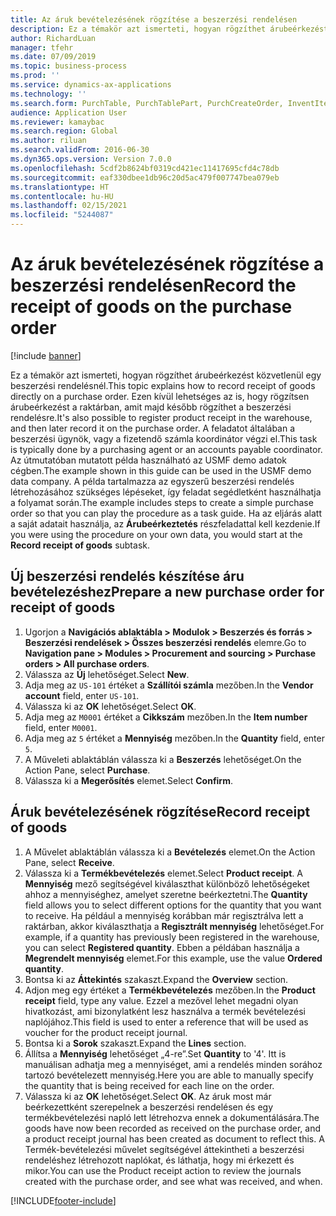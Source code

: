 ```yaml
---
title: Az áruk bevételezésének rögzítése a beszerzési rendelésen
description: Ez a témakör azt ismerteti, hogyan rögzíthet árubeérkezést közvetlenül egy beszerzési rendelésnél.
author: RichardLuan
manager: tfehr
ms.date: 07/09/2019
ms.topic: business-process
ms.prod: ''
ms.service: dynamics-ax-applications
ms.technology: ''
ms.search.form: PurchTable, PurchTablePart, PurchCreateOrder, InventItemIdLookupPurchase, PurchEditLines
audience: Application User
ms.reviewer: kamaybac
ms.search.region: Global
ms.author: riluan
ms.search.validFrom: 2016-06-30
ms.dyn365.ops.version: Version 7.0.0
ms.openlocfilehash: 5cdf2b8624bf0319cd421ec11417695cfd4c78db
ms.sourcegitcommit: eaf330dbee1db96c20d5ac479f007747bea079eb
ms.translationtype: HT
ms.contentlocale: hu-HU
ms.lasthandoff: 02/15/2021
ms.locfileid: "5244087"
---
```

# <a name="record-the-receipt-of-goods-on-the-purchase-order"></a><span data-ttu-id="b90df-103">Az áruk bevételezésének rögzítése a beszerzési rendelésen</span><span class="sxs-lookup"><span data-stu-id="b90df-103">Record the receipt of goods on the purchase order</span></span>

[!include [banner](../../includes/banner.md)]

<span data-ttu-id="b90df-104">Ez a témakör azt ismerteti, hogyan rögzíthet árubeérkezést közvetlenül egy beszerzési rendelésnél.</span><span class="sxs-lookup"><span data-stu-id="b90df-104">This topic explains how to record receipt of goods directly on a purchase order.</span></span> <span data-ttu-id="b90df-105">Ezen kívül lehetséges az is, hogy rögzítsen árubeérkezést a raktárban, amit majd később rögzíthet a beszerzési rendelésre.</span><span class="sxs-lookup"><span data-stu-id="b90df-105">It's also possible to register product receipt in the warehouse, and then later record it on the purchase order.</span></span> <span data-ttu-id="b90df-106">A feladatot általában a beszerzési ügynök, vagy a fizetendő számla koordinátor végzi el.</span><span class="sxs-lookup"><span data-stu-id="b90df-106">This task is typically done by a purchasing agent or an accounts payable coordinator.</span></span> <span data-ttu-id="b90df-107">Az útmutatóban mutatott példa használható az USMF demo adatok cégben.</span><span class="sxs-lookup"><span data-stu-id="b90df-107">The example shown in this guide can be used in the USMF demo data company.</span></span> <span data-ttu-id="b90df-108">A példa tartalmazza az egyszerű beszerzési rendelés létrehozásához szükséges lépéseket, így feladat segédletként használhatja a folyamat során.</span><span class="sxs-lookup"><span data-stu-id="b90df-108">The example includes steps to create a simple purchase order so that you can play the procedure as a task guide.</span></span> <span data-ttu-id="b90df-109">Ha az eljárás alatt a saját adatait használja, az **Árubeérkeztetés** részfeladattal kell kezdenie.</span><span class="sxs-lookup"><span data-stu-id="b90df-109">If you were using the procedure on your own data, you would start at the **Record receipt of goods** subtask.</span></span>


## <a name="prepare-a-new-purchase-order-for-receipt-of-goods"></a><span data-ttu-id="b90df-110">Új beszerzési rendelés készítése áru bevételezéshez</span><span class="sxs-lookup"><span data-stu-id="b90df-110">Prepare a new purchase order for receipt of goods</span></span>
1. <span data-ttu-id="b90df-111">Ugorjon a **Navigációs ablaktábla > Modulok > Beszerzés és forrás > Beszerzési rendelések > Összes beszerzési rendelés** elemre.</span><span class="sxs-lookup"><span data-stu-id="b90df-111">Go to **Navigation pane > Modules > Procurement and sourcing > Purchase orders > All purchase orders**.</span></span>
2. <span data-ttu-id="b90df-112">Válassza az **Új** lehetőséget.</span><span class="sxs-lookup"><span data-stu-id="b90df-112">Select **New**.</span></span>
3. <span data-ttu-id="b90df-113">Adja meg az `US-101` értéket a **Szállítói számla** mezőben.</span><span class="sxs-lookup"><span data-stu-id="b90df-113">In the **Vendor account** field, enter `US-101`.</span></span>
4. <span data-ttu-id="b90df-114">Válassza ki az **OK** lehetőséget.</span><span class="sxs-lookup"><span data-stu-id="b90df-114">Select **OK**.</span></span>
5. <span data-ttu-id="b90df-115">Adja meg az `M0001` értéket a **Cikkszám** mezőben.</span><span class="sxs-lookup"><span data-stu-id="b90df-115">In the **Item number** field, enter `M0001`.</span></span>
6. <span data-ttu-id="b90df-116">Adja meg az `5` értéket a **Mennyiség** mezőben.</span><span class="sxs-lookup"><span data-stu-id="b90df-116">In the **Quantity** field, enter `5`.</span></span>
7. <span data-ttu-id="b90df-117">A Műveleti ablaktáblán válassza ki a **Beszerzés** lehetőséget.</span><span class="sxs-lookup"><span data-stu-id="b90df-117">On the Action Pane, select **Purchase**.</span></span>
8. <span data-ttu-id="b90df-118">Válassza ki a **Megerősítés** elemet.</span><span class="sxs-lookup"><span data-stu-id="b90df-118">Select **Confirm**.</span></span>

## <a name="record-receipt-of-goods"></a><span data-ttu-id="b90df-119">Áruk bevételezésének rögzítése</span><span class="sxs-lookup"><span data-stu-id="b90df-119">Record receipt of goods</span></span>
1. <span data-ttu-id="b90df-120">A Művelet ablaktáblán válassza ki a **Bevételezés** elemet.</span><span class="sxs-lookup"><span data-stu-id="b90df-120">On the Action Pane, select **Receive**.</span></span>
2. <span data-ttu-id="b90df-121">Válassza ki a **Termékbevételezés** elemet.</span><span class="sxs-lookup"><span data-stu-id="b90df-121">Select **Product receipt**.</span></span> <span data-ttu-id="b90df-122">A **Mennyiség** mező segítségével kiválaszthat különböző lehetőségeket ahhoz a mennyiséghez, amelyet szeretne beérkeztetni.</span><span class="sxs-lookup"><span data-stu-id="b90df-122">The **Quantity** field allows you to select different options for the quantity that you want to receive.</span></span> <span data-ttu-id="b90df-123">Ha például a mennyiség korábban már regisztrálva lett a raktárban, akkor kiválaszthatja a **Regisztrált mennyiség** lehetőséget.</span><span class="sxs-lookup"><span data-stu-id="b90df-123">For example, if a quantity has previously been registered in the warehouse, you can select **Registered quantity**.</span></span> <span data-ttu-id="b90df-124">Ebben a példában használja a **Megrendelt mennyiség** elemet.</span><span class="sxs-lookup"><span data-stu-id="b90df-124">For this example, use the value **Ordered quantity**.</span></span>
3. <span data-ttu-id="b90df-125">Bontsa ki az **Áttekintés** szakaszt.</span><span class="sxs-lookup"><span data-stu-id="b90df-125">Expand the **Overview** section.</span></span>
4. <span data-ttu-id="b90df-126">Adjon meg egy értéket a **Termékbevételezés** mezőben.</span><span class="sxs-lookup"><span data-stu-id="b90df-126">In the **Product receipt** field, type any value.</span></span> <span data-ttu-id="b90df-127">Ezzel a mezővel lehet megadni olyan hivatkozást, ami bizonylatként lesz használva a termék bevételezési naplójához.</span><span class="sxs-lookup"><span data-stu-id="b90df-127">This field is used to enter a reference that will be used as voucher for the product receipt journal.</span></span>  
5. <span data-ttu-id="b90df-128">Bontsa ki a **Sorok** szakaszt.</span><span class="sxs-lookup"><span data-stu-id="b90df-128">Expand the **Lines** section.</span></span>
6. <span data-ttu-id="b90df-129">Állítsa a **Mennyiség** lehetőséget „4-re”.</span><span class="sxs-lookup"><span data-stu-id="b90df-129">Set **Quantity** to '4'.</span></span> <span data-ttu-id="b90df-130">Itt is manuálisan adhatja meg a mennyiséget, ami a rendelés minden sorához tartozó bevételezett mennyiség.</span><span class="sxs-lookup"><span data-stu-id="b90df-130">Here you are able to manually specify the quantity that is being received for each line on the order.</span></span>  
7. <span data-ttu-id="b90df-131">Válassza ki az **OK** lehetőséget.</span><span class="sxs-lookup"><span data-stu-id="b90df-131">Select **OK**.</span></span> <span data-ttu-id="b90df-132">Az áruk most már beérkezettként szerepelnek a beszerzési rendelésen és egy termékbevételezési napló lett létrehozva ennek a dokumentálására.</span><span class="sxs-lookup"><span data-stu-id="b90df-132">The goods have now been recorded as received on the purchase order, and a product receipt journal has been created as document to reflect this.</span></span> <span data-ttu-id="b90df-133">A Termék-bevételezési művelet segítségével áttekintheti a beszerzési rendeléshez létrehozott naplókat, és láthatja, hogy mi érkezett és mikor.</span><span class="sxs-lookup"><span data-stu-id="b90df-133">You can use the Product receipt action to review the journals created with the purchase order, and see what was received, and when.</span></span>  



[!INCLUDE[footer-include](../../../includes/footer-banner.md)]